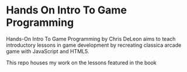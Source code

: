 # Hands On Intro To Game Programming
Hands-On Intro To Game Programming by Chris DeLeon aims to teach introductory lessons in game development by recreating classica arcade game with JavaScript and HTML5.

This repo houses my work on the lessons featured in the book
